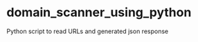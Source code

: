 # domain_scanner_using_python                                                                                                                                       
Python script to read URLs and generated json response
